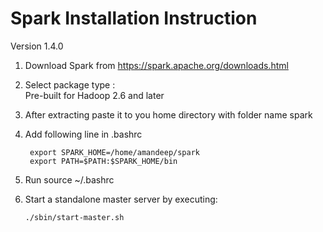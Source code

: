 Spark Installation Instruction
==============================
Version 1.4.0

1. Download Spark from https://spark.apache.org/downloads.html

2. Select package type :   
    Pre-built for Hadoop 2.6 and later

3. After extracting paste it to you home directory with folder name spark

4. Add following line in .bashrc

    	export SPARK_HOME=/home/amandeep/spark
    	export PATH=$PATH:$SPARK_HOME/bin

5. Run source ~/.bashrc

6. Start a standalone master server by executing: 

       ./sbin/start-master.sh
